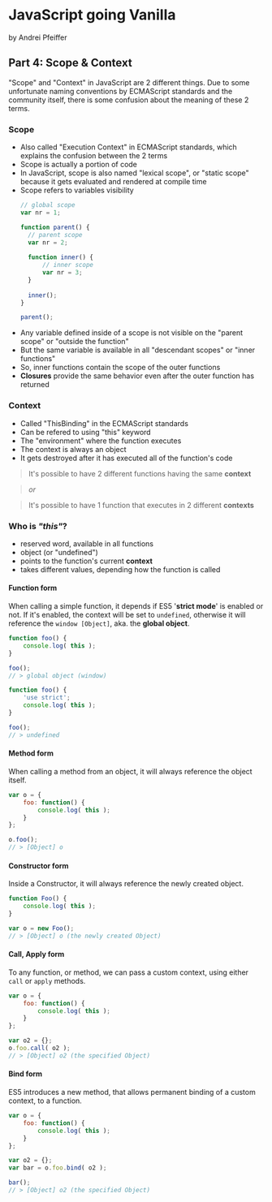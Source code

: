 # JavaScript going Vanilla

by Andrei Pfeiffer

## Part 4: Scope & Context

"Scope" and "Context" in JavaScript are 2 different things. Due to some unfortunate naming conventions by ECMAScript standards and the community itself, there is some confusion about the meaning of these 2 terms.

### Scope

* Also called "Execution Context" in ECMAScript standards, which explains the confusion between the 2 terms
* Scope is actually a portion of code
* In JavaScript, scope is also named "lexical scope", or "static scope" because it gets evaluated and rendered at compile time
* Scope refers to variables visibility
  ```javascript
  // global scope
  var nr = 1;
  
  function parent() {
    // parent scope
    var nr = 2;
    
    function inner() {
    	// inner scope
    	var nr = 3;
    }
    
    inner();
  }
  
  parent();
  ```
* Any variable defined inside of a scope is not visible on the "parent scope" or "outside the function"
* But the same variable is available in all "descendant scopes" or "inner functions"
* So, inner functions contain the scope of the outer functions
* __Closures__ provide the same behavior even after the outer function has returned

### Context

* Called "ThisBinding" in the ECMAScript standards
* Can be refered to using "this" keyword
* The "environment" where the function executes
* The context is always an object
* It gets destroyed after it has executed all of the function's code

> It's possible to have 2 different functions having the same __context__

> _or_

> It's possible to have 1 function that executes in 2 different __contexts__

### Who is _"this"_?

* reserved word, available in all functions
* object (or "undefined")
* points to the function's current __context__
* takes different values, depending how the function is called

#### Function form

When calling a simple function, it depends if ES5 '__strict mode__' is enabled or not. If it's enabled, the context will be set to `undefined`, otherwise it will reference the `window [Object]`, aka. the __global object__.

```javascript
function foo() {
	console.log( this );
}

foo();
// > global object (window)
```

```javascript
function foo() {
	'use strict';
	console.log( this );
}

foo();
// > undefined
```

#### Method form

When calling a method from an object, it will always reference the object itself.

```javascript
var o = {
	foo: function() {
		console.log( this );
	}
};

o.foo();
// > [Object] o
```

#### Constructor form

Inside a Constructor, it will always reference the newly created object.

```javascript
function Foo() {
	console.log( this );
}

var o = new Foo();
// > [Object] o (the newly created Object)
```

#### Call, Apply form

To any function, or method, we can pass a custom context, using either `call` or `apply` methods.

```javascript
var o = {
	foo: function() {
		console.log( this );
	}
};

var o2 = {};
o.foo.call( o2 );
// > [Object] o2 (the specified Object)
```

#### Bind form

ES5 introduces a new method, that allows permanent binding of a custom context, to a function.

```javascript
var o = {
	foo: function() {
		console.log( this );
	}
};

var o2 = {};
var bar = o.foo.bind( o2 );

bar();
// > [Object] o2 (the specified Object)
```
